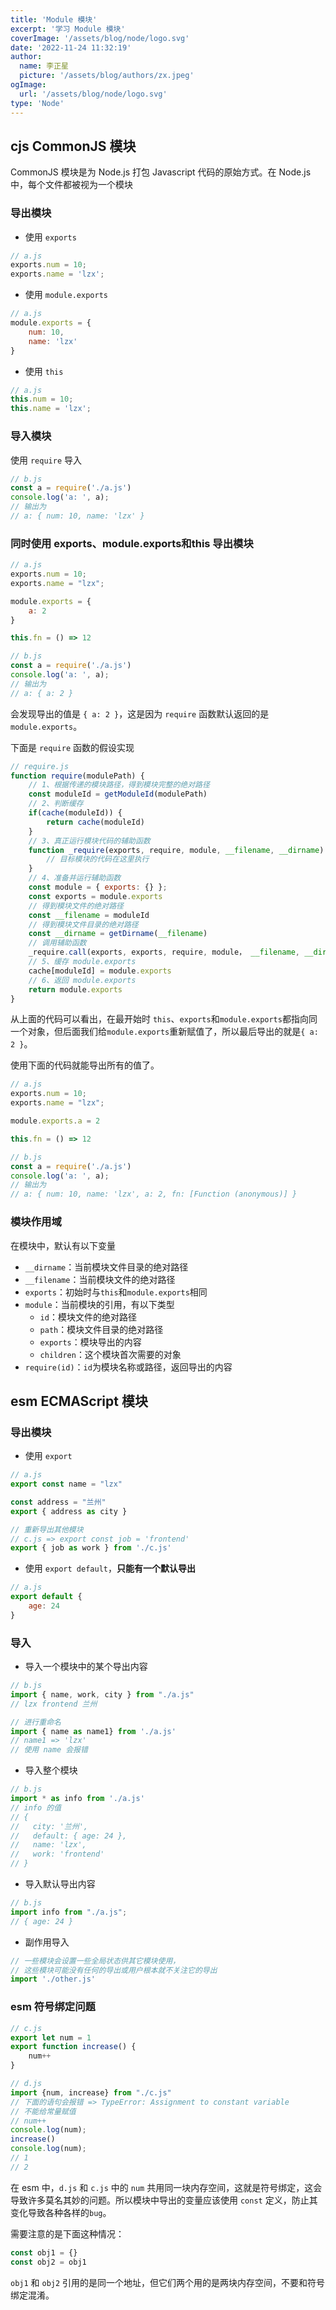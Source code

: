```yaml
---
title: 'Module 模块'
excerpt: '学习 Module 模块'
coverImage: '/assets/blog/node/logo.svg'
date: '2022-11-24 11:32:19'
author:
  name: 李正星
  picture: '/assets/blog/authors/zx.jpeg'
ogImage:
  url: '/assets/blog/node/logo.svg'
type: 'Node'
---
```


## cjs CommonJS 模块

CommonJS 模块是为 Node.js 打包 Javascript 代码的原始方式。在 Node.js 中，每个文件都被视为一个模块

### 导出模块

- 使用 `exports`

```js
// a.js
exports.num = 10;
exports.name = 'lzx';
```

- 使用 `module.exports`

```js
// a.js
module.exports = {
    num: 10,
    name: 'lzx'
}
```

- 使用 `this`

```js
// a.js
this.num = 10;
this.name = 'lzx';
```

### 导入模块

使用 `require` 导入

```js
// b.js
const a = require('./a.js')
console.log('a: ', a);
// 输出为
// a: { num: 10, name: 'lzx' }
```

### 同时使用 exports、module.exports和this 导出模块

```js
// a.js
exports.num = 10;
exports.name = "lzx";

module.exports = {
    a: 2
}

this.fn = () => 12

// b.js
const a = require('./a.js')
console.log('a: ', a);
// 输出为
// a: { a: 2 }
```

会发现导出的值是 `{ a: 2 }`，这是因为 `require` 函数默认返回的是 `module.exports`。

下面是 `require` 函数的假设实现

```js
// require.js
function require(modulePath) {
    // 1、根据传递的模块路径，得到模块完整的绝对路径
    const moduleId = getModuleId(modulePath)
    // 2、判断缓存
    if(cache(moduleId)) {
        return cache(moduleId)
    }
    // 3、真正运行模块代码的辅助函数
    function _require(exports, require, module, __filename, __dirname) {
        // 目标模块的代码在这里执行
    }
    // 4、准备并运行辅助函数
    const module = { exports: {} };
    const exports = module.exports
    // 得到模块文件的绝对路径
    const __filename = moduleId
    // 得到模块文件目录的绝对路径
    const __dirname = getDirname(__filename)
    // 调用辅助函数
    _require.call(exports, exports, require, module， __filename, __dirname)
    // 5、缓存 module.exports
    cache[moduleId] = module.exports
    // 6、返回 module.exports
    return module.exports
}
```

从上面的代码可以看出，在最开始时 `this`、`exports`和`module.exports`都指向同一个对象，但后面我们给`module.exports`重新赋值了，所以最后导出的就是`{ a: 2 }`。

使用下面的代码就能导出所有的值了。

```js
// a.js
exports.num = 10;
exports.name = "lzx";

module.exports.a = 2

this.fn = () => 12

// b.js
const a = require('./a.js')
console.log('a: ', a);
// 输出为
// a: { num: 10, name: 'lzx', a: 2, fn: [Function (anonymous)] }
```

### 模块作用域

在模块中，默认有以下变量

- `__dirname`：当前模块文件目录的绝对路径
- `__filename`：当前模块文件的绝对路径
- `exports`：初始时与`this`和`module.exports`相同
- `module`：当前模块的引用，有以下类型
  - `id`：模块文件的绝对路径
  - `path`：模块文件目录的绝对路径
  - `exports`：模块导出的内容
  - `children`：这个模块首次需要的对象
- `require(id)`：`id`为模块名称或路径，返回导出的内容

## esm ECMAScript 模块

### 导出模块

- 使用 `export`

```js
// a.js
export const name = "lzx"

const address = "兰州"
export { address as city }

// 重新导出其他模块
// c.js => export const job = 'frontend'
export { job as work } from './c.js'
```
- 使用 `export default`，**只能有一个默认导出**

```js
// a.js
export default {
    age: 24
}
```

### 导入

- 导入一个模块中的某个导出内容

```js
// b.js
import { name, work, city } from "./a.js"
// lzx frontend 兰州

// 进行重命名
import { name as name1} from './a.js'
// name1 => 'lzx'
// 使用 name 会报错
```

- 导入整个模块

```js
// b.js
import * as info from './a.js'
// info 的值
// {
//   city: '兰州',
//   default: { age: 24 },
//   name: 'lzx',
//   work: 'frontend'
// }
```

- 导入默认导出内容

```js
// b.js
import info from "./a.js";
// { age: 24 }
```

- 副作用导入

```js
// 一些模块会设置一些全局状态供其它模块使用，
// 这些模块可能没有任何的导出或用户根本就不关注它的导出
import './other.js'
```

### esm 符号绑定问题

```js
// c.js
export let num = 1
export function increase() {
    num++
}

// d.js
import {num, increase} from "./c.js"
// 下面的语句会报错 => TypeError: Assignment to constant variable
// 不能给常量赋值
// num++
console.log(num);
increase()
console.log(num);
// 1
// 2
```

在 esm 中，`d.js` 和 `c.js` 中的 `num` 共用同一块内存空间，这就是符号绑定，这会导致许多莫名其妙的问题。所以模块中导出的变量应该使用 `const` 定义，防止其变化导致各种各样的`bug`。

需要注意的是下面这种情况：

```js
const obj1 = {}
const obj2 = obj1
```

`obj1` 和 `obj2` 引用的是同一个地址，但它们两个用的是两块内存空间，不要和符号绑定混淆。